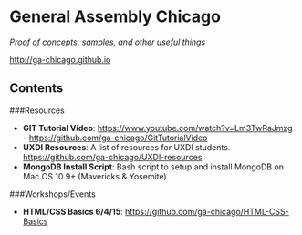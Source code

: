 # General Assembly Chicago
*Proof of concepts, samples, and other useful things*

http://ga-chicago.github.io

## Contents

###Resources
- **GIT Tutorial Video**: https://www.youtube.com/watch?v=Lm3TwRaJmzg - https://github.com/ga-chicago/GitTutorialVideo
- **UXDI Resources**: A list of resources for UXDI students. https://github.com/ga-chicago/UXDI-resources 
- **MongoDB Install Script**: Bash script to setup and install MongoDB on Mac OS 10.9+ (Mavericks & Yosemite)

###Workshops/Events
- **HTML/CSS Basics 6/4/15**: https://github.com/ga-chicago/HTML-CSS-Basics
